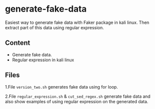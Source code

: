 # generate-fake-data

Easiest way to generate fake data with Faker package in kali linux. Then extract part of this data using regular expression. 

## Content

* Generate fake data. 
* Regular expression in kali linux

## Files

1.File `version_two.sh` generates fake data using for loop.  

2.File `regular_expression.sh` & `cut_sed_regex.sh` generate fake data and also show examples of using regular expression on the generated data. 
